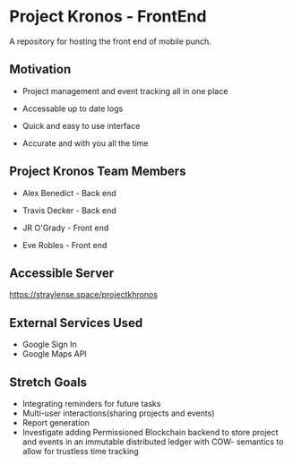 # Project Kronos - FrontEnd
A repository for hosting the front end of mobile punch.

## Motivation
* Project management and event tracking all in one place

* Accessable up to date logs

* Quick and easy to use interface

* Accurate and with you all the time

## Project Kronos Team Members
* Alex Benedict - Back end

* Travis Decker - Back end

* JR O'Grady - Front end

* Eve Robles - Front end

## Accessible Server
  https://straylense.space/projectkhronos
  
## External Services Used
* Google Sign In
* Google Maps API

## Stretch Goals
* Integrating reminders for future tasks
* Multi-user interactions(sharing projects and events)
* Report generation
* Investigate adding Permissioned Blockchain backend to store project and events in an immutable distributed ledger with COW-    semantics to allow for trustless time tracking

